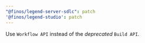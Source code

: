 ```yaml
---
"@finos/legend-server-sdlc": patch
'@finos/legend-studio': patch
---
```


Use `Workflow API` instead of the _deprecated_ `Build API`.
